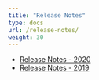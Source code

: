 ```yaml
---
title: "Release Notes"
type: docs
url: /release-notes/
weight: 30
---
```


- [Release Notes - 2020](/3d/release-notes-2020/)
- [Release Notes - 2019](/3d/release-notes-2019/)
